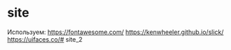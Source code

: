 # site

Используем:
https://fontawesome.com/
https://kenwheeler.github.io/slick/
https://uifaces.co/# site_2

